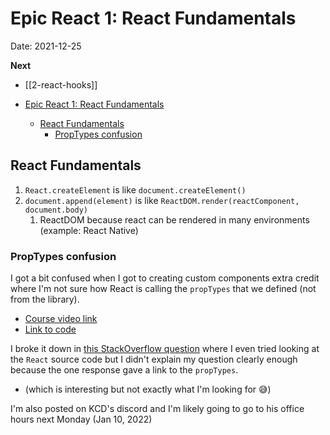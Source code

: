 # Epic React 1: React Fundamentals

Date: 2021-12-25

**Next**

- [[2-react-hooks]]

- [Epic React 1: React Fundamentals](#epic-react-1-react-fundamentals)
  - [React Fundamentals](#react-fundamentals)
    - [PropTypes confusion](#proptypes-confusion)

## React Fundamentals

1. `React.createElement` is like `document.createElement()`
2. `document.append(element)` is like `ReactDOM.render(reactComponent, document.body)`
   1. ReactDOM because react can be rendered in many environments (example: React Native)

### PropTypes confusion

I got a bit confused when I got to creating custom components extra credit where I'm not sure how React is calling the `propTypes` that we defined (not from the library).

- [Course video link](https://epicreact.dev/modules/react-fundamentals/creating-custom-components-extra-credit-solution-03)
- [Link to code](https://github.com/kentcdodds/react-fundamentals/blob/main/src/final/04.extra-3.html)

I broke it down in [this StackOverflow question]([https://stackoverflow.com/questions/70477035/when-are-the-props-propname-and-componentname-passed-to-the-proptypes-func]) where I even tried looking at the `React` source code but I didn't explain my question clearly enough because the one response gave a link to the `propTypes`.

- (which is interesting but not exactly what I'm looking for 😅)

I'm also posted on KCD's discord and I'm likely going to go to his office hours next Monday (Jan 10, 2022)

[//begin]: # "Autogenerated link references for markdown compatibility"
[public-foam/epic-react/2-react-hooks]: ../../epic-react/2-react-hooks "Epic React 2: React Hooks"
[public-foam/epic-react/epic-react]: ../../epic-react/epic-react "epic-react"
[//end]: # "Autogenerated link references"
